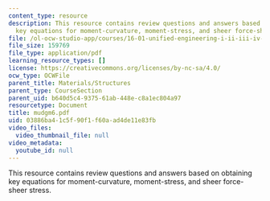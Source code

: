 ```yaml
---
content_type: resource
description: This resource contains review questions and answers based on obtaining
  key equations for moment-curvature, moment-stress, and sheer force-sheer stress.
file: /ol-ocw-studio-app/courses/16-01-unified-engineering-i-ii-iii-iv-fall-2005-spring-2006/03886ba41c5f90f1f60aad4de11e83fb_mudgm6.pdf
file_size: 159769
file_type: application/pdf
learning_resource_types: []
license: https://creativecommons.org/licenses/by-nc-sa/4.0/
ocw_type: OCWFile
parent_title: Materials/Structures
parent_type: CourseSection
parent_uid: b640d5c4-9375-61ab-448e-c8a1ec804a97
resourcetype: Document
title: mudgm6.pdf
uid: 03886ba4-1c5f-90f1-f60a-ad4de11e83fb
video_files:
  video_thumbnail_file: null
video_metadata:
  youtube_id: null
---
```

This resource contains review questions and answers based on obtaining key equations for moment-curvature, moment-stress, and sheer force-sheer stress.
